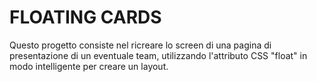# FLOATING CARDS

Questo progetto consiste nel ricreare lo screen di una pagina di presentazione di un eventuale team, utilizzando l'attributo CSS "float" in modo intelligente per creare un layout.
